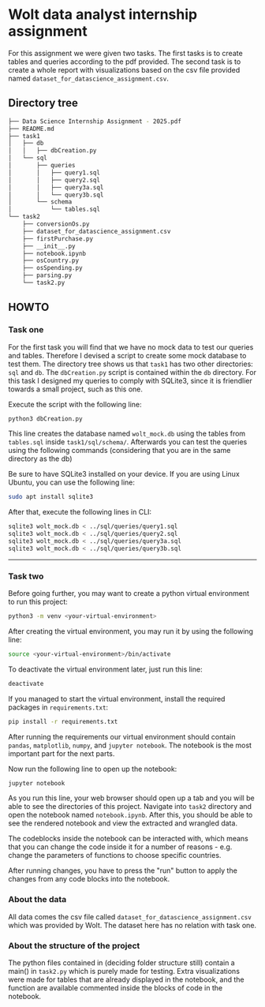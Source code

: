 # Wolt data analyst internship assignment

For this assignment we were given two tasks. The first tasks is to create tables and queries according to the pdf provided. The second task is to create a whole report with visualizations based on the csv file provided named `dataset_for_datascience_assignment.csv`.

## Directory tree

```bash
├── Data Science Internship Assignment - 2025.pdf
├── README.md
├── task1
│   ├── db
│   │   ├── dbCreation.py
│   └── sql
│       ├── queries
│       │   ├── query1.sql
│       │   ├── query2.sql
│       │   ├── query3a.sql
│       │   └── query3b.sql
│       └── schema
│           └── tables.sql
└── task2
    ├── conversionOs.py
    ├── dataset_for_datascience_assignment.csv
    ├── firstPurchase.py
    ├── __init__.py
    ├── notebook.ipynb
    ├── osCountry.py
    ├── osSpending.py
    ├── parsing.py
    └── task2.py
```

## HOWTO

### Task one

For the first task you will find that we have no mock data to test our queries and tables. Therefore I devised a script to create some mock database to test them. The directory tree shows us that `task1` has two other directories: `sql` and `db`. The `dbCreation.py` script is contained within the `db` directory. For this task I designed my queries to comply with SQLite3, since it is friendlier towards a small project, such as this one.

Execute the script with the following line:

```bash
python3 dbCreation.py
```

This line creates the database named `wolt_mock.db` using the tables from `tables.sql` inside `task1/sql/schema/`. Afterwards you can test the queries using the following commands (considering that you are in the same directory as the db)

Be sure to have SQLite3 installed on your device. If you are using Linux Ubuntu, you can use the following line:

```bash
sudo apt install sqlite3
```

After that, execute the following lines in CLI:

```bash
sqlite3 wolt_mock.db < ../sql/queries/query1.sql
sqlite3 wolt_mock.db < ../sql/queries/query2.sql
sqlite3 wolt_mock.db < ../sql/queries/query3a.sql
sqlite3 wolt_mock.db < ../sql/queries/query3b.sql
```

___
### Task two

Before going further, you may want to create a python virtual environment to run this project:

```bash
python3 -m venv <your-virtual-environment>
```

After creating the virtual environment, you may run it by using the following line:

```bash
source <your-virtual-environment>/bin/activate
```

To deactivate the virtual environment later, just run this line:

```bash
deactivate
```

If you managed to start the virtual environment, install the required packages in `requirements.txt`:

```bash
pip install -r requirements.txt
```

After running the requirements our virtual environment should contain `pandas`, `matplotlib`, `numpy`, and `jupyter notebook`. The notebook is the most important part for the next parts.

Now run the following line to open up the notebook:

```bash
jupyter notebook
```

As you run this line, your web browser should open up a tab and you will be able to see the directories of this project. Navigate into `task2` directory and open the notebook named `notebook.ipynb`. After this, you should be able to see the rendered notebook and view the extracted and wrangled data.

The codeblocks inside the notebook can be interacted with, which means that you can change the code inside it for a number of reasons - e.g. change the parameters of functions to choose specific countries.

After running changes, you have to press the "run" button to apply the changes from any code blocks into the notebook.

### About the data

All data comes the csv file called `dataset_for_datascience_assignment.csv` which was provided by Wolt. The dataset here has no relation with task one.

### About the structure of the project

The python files contained in (deciding folder structure still) contain a main() in `task2.py` which is purely made for testing. Extra visualizations were made for tables that are already displayed in the notebook, and the function are available commented inside the blocks of code in the notebook.
